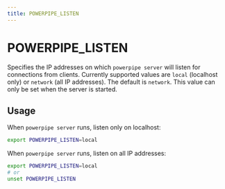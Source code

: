 ```yaml
---
title: POWERPIPE_LISTEN
---
```


# POWERPIPE_LISTEN
Specifies the IP addresses on which `powerpipe server` will listen for connections from clients. Currently supported values are `local` (localhost only) or `network` (all IP addresses). The default is `network`.  This value can only be set when the server is started.

## Usage 

When `powerpipe server` runs, listen only on localhost:

```bash
export POWERPIPE_LISTEN=local
```

When `powerpipe server` runs, listen on all IP addresses:

```bash
export POWERPIPE_LISTEN=local
# or
unset POWERPIPE_LISTEN
```